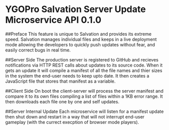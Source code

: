 # YGOPro Salvation Server Update Microservice API 0.1.0

##Preface
This feature is unique to Salvation and provides its extreme speed. Salvation manages individual files and keeps in a live deployment mode allowing the developers to quickly push updates without fear, and easily correct bugs in real time.

##Server Side
The production server is registered to GitHub and recieves notifications via HTTP REST calls about updates to its source code. When it gets an update it will compile a manifest of all the file names and thier sizes in the system the end-user needs to keep upto date. It then creates a JavaScript file that stores that manifest as a variable.

##Client Side
On boot the client-server will process the server manifest and compare it to its own files compiling a list of files within a 1KB error range. It then downloads each file one by one and self updates.

##Server Internal Update
Each microservice will listen for a manifest update then shut down and restart in a way that will not interrupt end-user gameplay (with the currect execption of browser mode players).